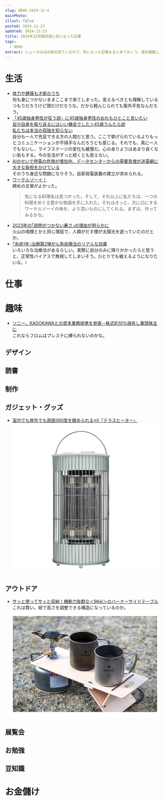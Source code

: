 ```yaml
---
slug: NEWS-2024-12-4
mainPhoto: 
illust: false
posted: 2024-12-23
updated: 2024-12-23
title: 2024年12月第四週に気になった記事
tags:
  - NEWS
extract: ニュースはほぼ毎日見ているので、気になった記事をまとめておこう。週刊連載したい。
---
```

# 生活

- [体力や健康も才能のうち](https://p-shirokuma.hatenadiary.com/entry/20241222/1734849000)  
  何も身につかないままここまで来てしまった。変えるべきとも理解しているつもりだろうけど頭だけだろうな。だから軽んじられても案外平気なんだろう。
- [「45歳独身男性が狂う説」に45歳独身男性のおれもひとこと言いたい](https://blog.tinect.jp/?p=88559)  
  [自分自身を振り返るにはいい機会でした＞45歳うんたら説](https://p-shirokuma.hatenadiary.com/entry/20241219/1734589800)  
  [私たちは本当の孤独を知らない](https://anond.hatelabo.jp/20241220133958)  
  自分も一人で充足できる方の人間だと思う。ここで挙げられているよりもっとコミュニケーションが不得手なんだろうとも感じる。それでも、真に一人でもないし、ライフステージの変化も緩慢だ。心のありようはあまり良くない気もする。今の生活がずっと続くとも思えない。
- [AIのせいで停電の危険が増加中、データセンターからの需要急増が送電網に大きな負担をかけている](https://gigazine.net/news/20241219-electricity-demand-growth-accelerates/)  
  そのうち身近な問題になりそう。自家発電装置の建立が求められる。
- [ワーテルゾーイ！](http://finalvent.cocolog-nifty.com/fareastblog/2024/12/post-305e2d.html)  
  締めの文章がよかった。  
  > 気になる料理名は見つかった。そして、それ以上に私たちは、一つの料理をめぐる豊かな物語を手に入れた。それはきっと、次に口にするワーテルゾーイの味を、より深いものにしてくれる。まずは、作ってみるかな。
- [2023年の｢説明がつかない暑さ｣の理由が明らかに](https://www.gizmodo.jp/2024/12/temperature-surge-record-low-planetary-albedo.html)  
  火山の噴煙とかと同じ理屈で、人類がだす煙が太陽光を遮っていたのだとか。
- [｢余命1年｣治療第2弾がん免疫療法のリアルな効果](https://toyokeizai.net/articles/-/846903)  
  いろいろな治療法があるらしい。実際に自分のみに降りかかったらと思うと、正常性バイアスで無視してしまいそう。ひとりでも戦えるようになりたいな。í

# 仕事

# 趣味

- [ソニー、KADOKAWAとの資本業務提携を発表--株式約10%保有し筆頭株主に](https://japan.cnet.com/article/35227503/)  
  これならフロムはプレステに縛られないのかな。

## デザイン

## 読書

## 制作

## ガジェット・グッズ

- [室内でも屋外でも周囲360度を暖められる±0「テラスヒーター」](https://www.goodspress.jp/news/648119/2/)  
    ![製品のイメージ](../../../images/news/2024/2024-12-23-NEWS/02.png)

## アウトドア

- [サッと使ってサッと収納！機動力抜群な＜9Kei＞のバーナーサイドテーブル](https://yamahack.com/6463)  
  これは賢い。紐で高さを調整できる構造になっているのか。  
  ![製品のイメージ](../../../images/news/2024/2024-12-23-NEWS/01.png)  
  
## 展覧会

## お勉強

## 豆知識

# お金儲け